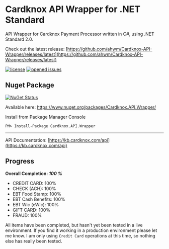 # Cardknox API Wrapper for .NET Standard

API Wrapper for Cardknox Payment Processor written in C#, using .NET Standard 2.0.

Check out the latest release: [https://github.com/ahwm/Cardknox-API-Wrapper/releases/latest](https://github.com/ahwm/Cardknox-API-Wrapper/releases/latest)

[![license](https://img.shields.io/github/license/mashape/apistatus.svg)](https://github.com/ahwm/Cardknox-API-Wrapper/blob/master/LICENSE)
[![opened issues](https://img.shields.io/github/issues-raw/badges/shields/website.svg)](https://github.com/ahwm/Cardknox-API-Wrapper/issues)

## Nuget Package

[![NuGet Status](https://buildstats.info/nuget/Cardknox.API.Wrapper?includePreReleases=true)](https://www.nuget.org/packages/Cardknox.API.Wrapper/)

Available here: https://www.nuget.org/packages/Cardknox.API.Wrapper/

Install from Package Manager Console

```
PM> Install-Package Cardknox.API.Wrapper
```

---

API Documentation: [https://kb.cardknox.com/api](https://kb.cardknox.com/api)

## Progress

**Overall Completion: *100 %***

* CREDIT CARD: 100%
* CHECK (ACH): 100%
* EBT Food Stamp: 100%
* EBT Cash Benefits: 100%
* EBT Wic (eWic): 100%
* GIFT CARD: 100%
* FRAUD: 100%

All items have been completed, but hasn't yet been tested in a live environment. If you find it working in a production environment please let me know. I am only using `Credit Card` operations at this time, so nothing else has really been tested.
